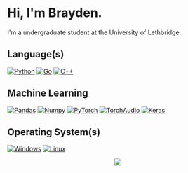 # Hi, I'm Brayden.

I'm a undergraduate student at the University of Lethbridge.

## Language(s)

[![Python](https://img.shields.io/badge/Python-3776AB?style=flat-square&logo=python&logoColor=fe8019&color=282828)](https://github.com/braycarlson)
[![Go](https://img.shields.io/badge/Go-00ADD8?style=flat-square&logo=go&logoColor=fe8019&color=282828)](https://github.com/braycarlson)
[![C++](https://img.shields.io/badge/C++-00599C?style=flat-square&logo=cplusplus&logoColor=fe8019&color=282828)](https://github.com/braycarlson)

## Machine Learning

[![Pandas](https://img.shields.io/badge/Pandas-150458?style=flat-square&logo=pandas&logoColor=fe8019&color=282828)](https://github.com/braycarlson)
[![Numpy](https://img.shields.io/badge/Numpy-013243?style=flat-square&logo=numpy&logoColor=fe8019&color=282828)](https://github.com/braycarlson)
[![PyTorch](https://img.shields.io/badge/PyTorch-EE4C2C?style=flat-square&logo=pytorch&logoColor=fe8019&color=282828)](https://github.com/braycarlson)
[![TorchAudio](https://img.shields.io/badge/Torchaudio-EE4C2C?style=flat-square&logo=pytorch&logoColor=fe8019&color=282828)](https://github.com/braycarlson)
[![Keras](https://img.shields.io/badge/Keras-D00000?style=flat-square&logo=keras&logoColor=fe8019&color=282828)](https://github.com/braycarlson)

## Operating System(s)

[![Windows](https://img.shields.io/badge/Windows-0078D6?style=flat-square&logo=windows&logoColor=fe8019&color=282828)](https://github.com/braycarlson)
[![Linux](https://img.shields.io/badge/Linux-FCC624?style=flat-square&logo=linux&logoColor=fe8019&color=282828)](https://github.com/braycarlson)

<p align="center">
    <a href="https://github.com/braycarlson">
        <img src="https://komarev.com/ghpvc/?username=braycarlson&color=fe8019&style=for-the-badge)" />
    </a>
</p>
